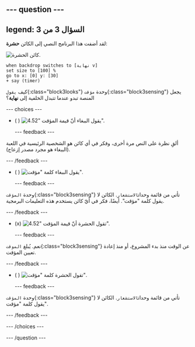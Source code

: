 --- question ---
---
legend: السؤال 3 من 3
---

لقد أضفت هذا البرنامج النصي إلى الكائن **حشرة**:

![كائن الحشرة.](images/bug-sprite.png)

```blocks3
when backdrop switches to [نهاية v]
set size to [100] % 
go to x: [0] y: [30] 
+ say (timer) 
```

كيف `يقول`{:class="block3looks"} وحدة `مؤقت`{:class="block3sensing"} يجعل المنصة تبدو عندما تتبدل الخلفية إلى **نهاية**؟

--- choices ---

- ( ) ![يقول الببغاء أنّ قيمة المؤقت "4.52".](images/quiz_parrot_number.png)

  --- feedback ---

ألقِ نظرة على النص مرة أخرى، وفكر في أي كائن هو الشخصية الرئيسية في اللعبة (الببغاء هو مجرد مصدر إزعاج).

  --- /feedback ---

- ( ) ![يقول الببغاء كلمة "مؤقت".](images/quiz_parrot_timer.png)

  --- feedback ---

وحدة `المؤقت`{:class="block3sensing"} تأتي من قائمة وحدات`الاستشعار`. الكائن لا يقول كلمة "مؤقت". أيضًا، فكر في أيّ كائن يستخدم هذه التعليمات البرمجية.

  --- /feedback ---

- (x) ![تقول الحشرة أنّ قيمة المؤقت "4.52".](images/quiz_bug_number.png)

  --- feedback ---

نعم. يُبلغ `الموقت`{:class="block3sensing"} عن الوقت منذ بدء المشروع، أو منذ إعادة تعيين المؤقت.

  --- /feedback ---

- ( ) ![تقول الحشرة كلمة "مؤقت".](images/quiz_bug_timer.png)

  --- feedback ---

وحدة `المؤقت`{:class="block3sensing"} تأتي من قائمة وحدات`الاستشعار`. الكائن لا يقول كلمة "مؤقت".

  --- /feedback ---

--- /choices ---

--- /question ---





